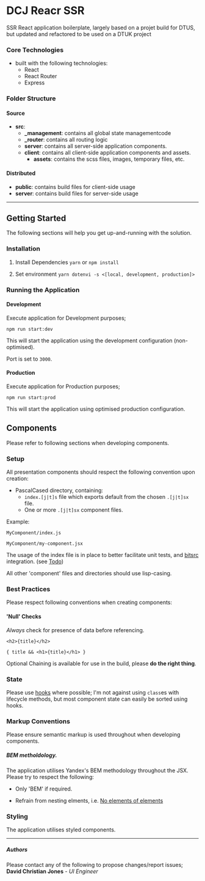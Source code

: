 # DCJ Reacr SSR

SSR React application boilerplate, largely based on a projet build for DTUS, but updated and refactored to be used on a DTUK project

### Core Technologies

- built with the following technologies:
  - React
  - React Router
  - Express

### Folder Structure

#### Source

- **src**:
  - **\_management**: contains all global state managementcode
  - **\_router**: contains all routing logic
  - **server**: contains all server-side application components.
  - **client**: contains all client-side application components and assets.
    - **assets**: contains the scss files, images, temporary files, etc.

#### Distributed

- **public**: contains build files for client-side usage
- **server**: contains build files for server-side usage

---

## Getting Started

The following sections will help you get up-and-running with the solution.

### Installation

1. Install Dependencies `yarn` or `npm install`

2. Set environment `yarn dotenvi -s <[local, development, production]>`

### Running the Application

#### Development

Execute application for Development purposes;

```
npm run start:dev
```

This will start the application using the development configuration (non-optimised).

Port is set to `3000`.

#### Production

Execute application for Production purposes;

```
npm run start:prod
```

This will start the application using optimised production configuration.

## Components

Please refer to following sections when developing components.

### Setup

All presentation components should respect the following convention upon creation:

- PascalCased directory, containing:
  - `index.[j|t]s` file which exports default from the chosen `.[j|t]sx` file.
  - One or more `.[j|t]sx` component files.

Example:

```
MyComponent/index.js
```

```
MyComponent/my-component.jsx
```

The usage of the index file is in place to better facilitate unit tests, and [bitsrc](https://bitsrc.io) integration. (see [Todo](todo.md))

All other 'component' files and directories should use lisp-casing.

### Best Practices

Please respect following conventions when creating components:

#### 'Null' Checks

_Always_ check for presence of data before referencing.

```
<h2>{title}</h2>
```

```
{ title && <h1>{title}</h1> }
```

Optional Chaining is available for use in the build, please **do the right thing**.

### State

Please use [hooks](https://reactjs.org/docs/hooks-reference.html) where possible; I'm not against using `class`es with lifecycle methods, but most component state can easily be sorted using hooks.

### Markup Conventions

Please ensure semantic markup is used throughout when developing components.

##### BEM metholdology.

The application utilises Yandex's BEM methodology throughout the JSX. Please try to respect the following:

- Only 'BEM' if required.

- Refrain from nesting elments, i.e. [No elements of elements](https://en.bem.info/methodology/faq/#why-not-create-elements-of-elements-block__elem1__elem2)

### Styling

The application utilises styled components.

---

##### Authors

Please contact any of the following to propose changes/report issues;
**David Christian Jones** - _UI Engineer_
